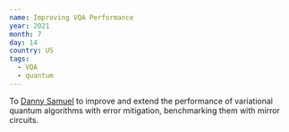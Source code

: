 ```yaml
---
name: Improving VQA Performance
year: 2021
month: 7
day: 14
country: US
tags:
  - VQA
  - quantum
---
```

To [Danny Samuel](https://www.linkedin.com/in/danny-samuel-9a8a621ba/) to improve and extend the performance of variational quantum algorithms with error mitigation, benchmarking them with mirror circuits.
